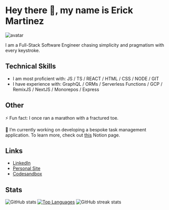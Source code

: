 # Hey there 👋, my name is Erick Martinez

![avatar](https://res.cloudinary.com/drjdozrmb/image/upload/w_143,h_151/v1685997441/avatar_fxbvmo.png)

I am a Full-Stack Software Engineer chasing simplicity and pragmatism with every keystroke.

## Technical Skills

- I am most proficient with: JS / TS / REACT / HTML / CSS / NODE / GIT
- I have experience with: GraphQL / ORMs / Serverless Functions / GCP / RemixJS / NextJS / Monorepos / Express

## Other

⚡ Fun fact: I once ran a marathon with a fractured toe.

🔭 I’m currently working on developing a bespoke task management application. To learn more, check out [this](https://handsome-femur-998.notion.site/TBD-d2425bb47fc1408e90e4ab928590f0bb?pvs=4) Notion page.

## Links

- [LinkedIn](https://www.linkedin.com/in/ermartinez13)
- [Personal Site](https://ermartinez.com)
- [Codesandbox](https://codesandbox.io/u/ermartinez13)

## Stats

![GitHub stats](https://github-readme-stats.vercel.app/api?username=ermartinez13&show_icons=true&count_private=true)
[![Top Languages](https://github-readme-stats.vercel.app/api/top-langs/?username=ermartinez13)](https://github.com/anuraghazra/github-readme-stats)
![GitHub streak stats](https://streak-stats.demolab.com/?user=ermartinez13)
